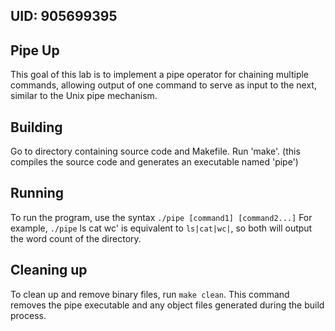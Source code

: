 ## UID: 905699395

## Pipe Up

This goal of this lab is to implement a pipe operator for chaining multiple commands, allowing output of one command to serve as input to the next, similar to the Unix pipe mechanism.

## Building

Go to directory containing source code and Makefile. 
Run 'make'. (this compiles the source code and generates an executable named 'pipe')

## Running

To run the program, use the syntax `./pipe [command1] [command2...]`
For example, `./pipe` ls cat wc' is equivalent to `ls|cat|wc|`, so both will output the word count of the directory. 

## Cleaning up

To clean up and remove binary files, run `make clean`. This command removes the pipe executable and any object files generated during the build process.
